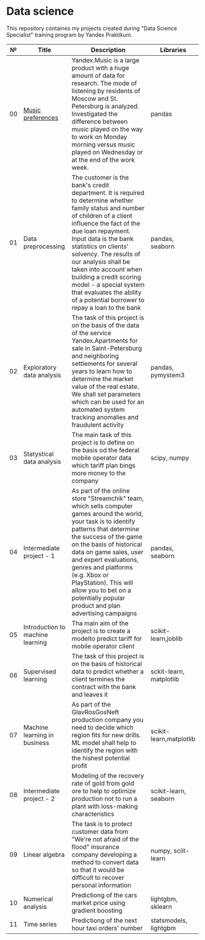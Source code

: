# Data science

This repository containes my projects created during "Data Science Specialist" training program by Yandex Praktikum.

|№|Title|Description|Libraries|
|---|-----------|---------------------|----------|
|00|[Music preferences](00_musical_preferences.ipynb)| Yandex.Music is a large product with a huge amount of data for research. The mode of listening by residents of Moscow and St. Petersburg is analyzed. Investigated the difference between music played on the way to work on Monday morning versus music played on Wednesday or at the end of the work week.|pandas|
|01|Data preprocessing|The customer is the bank's credit department. It is required to determine whether family status and number of children of a client influence the fact of the due loan repayment. Input data is the bank statistics on clients' solvency. The results of our analysis shall be taken into account when building a credit scoring model - a special system that evaluates the ability of a potential borrower to repay a loan to the bank |pandas, seaborn|
|02|Exploratory data analysis| The task of this project is on the basis of the data of the service Yandex.Apartments for sale in Saint-Petersburg and neighboring settlements for several years to learn how to determine the market value of the real estate. We shall set parameters which can be used for an automated system tracking anomalies and fraudulent activity|pandas, pymystem3|
|03|Statystical data analysis|The main task of this project is to define on the basis od the federal mobile operator data which tariff plan bings more money to the company|scipy, numpy|
|04|Intermediate project - 1|As part of the online store "Streamchik" team, which sells computer games around the world, your task is to identify patterns that determine the success of the game on the basis of historical data on game sales, user and expert evaluations, genres and platforms (e.g. Xbox or PlayStation). This will allow you to bet on a potentially popular product and plan advertising campaigns|pandas, seaborn|
|05|Introduction to machine learning|Tha main aim of the project is to create a modelto predict tariff for mobile operator client|scikit-learn,joblib|
|06|Supervised learning|The task of this project is on the basis of historical data to predict whether a client termines the contract with the bank and leaves it|sckit-learn, matplotlib|
|07|Machine learning in business|As part of the GlavRosGosNeft production company you need to decide which region fits for new drills. ML model shall help to identify the region with the hishest potential profit|scikit-learn,matplotlib|
|08|Intermediate project - 2| Modeling of the recovery rate of gold from gold ore to help to optimize production not to run a plant with loss-making characteristics| scikit-learn, seaborn|
|09|Linear algebra|The task is to protect customer data from "We're not afraid of the flood" insurance company developing a method to convert data so that it would be difficult to recover personal information|numpy, sciit-learn|
|10|Numerical analysis|Predictiong of the cars market price using gradient boosting|lightgbm, sklearn|
|11|Time series|Predictiong of the next hour taxi orders' number|statsmodels, lightgbm| 


